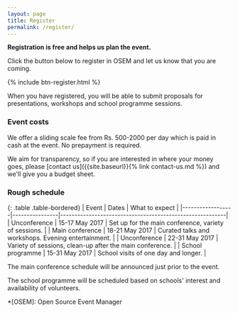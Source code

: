 ```yaml
---
layout: page
title: Register
permalink: /register/
---
```


**Registration is free and helps us plan the event.**

Click the button below to register in OSEM and let us know that you are coming.

{% include btn-register.html %}

When you have registered, you will be able to submit proposals for
presentations, workshops and school programme sessions.

### Event costs

We offer a sliding scale fee from Rs. 500-2000 per day which is paid in cash at
the event.  No prepayment is required.

We aim for transparency, so if you are interested in where your money goes,
please [contact us]({{site.baseurl}}{% link contact-us.md %}) and we'll give
you a budget sheet.


### Rough schedule

{: .table .table-bordered}
| Event            | Dates          | What to expect                                           |
|------------------|----------------|----------------------------------------------------------|
| Unconference     | 15-17 May 2017 | Set up for the main conference, variety of sessions.     |
| Main conference  | 18-21 May 2017 | Curated talks and workshops. Evening entertainment.      |
| Unconference     | 22-31 May 2017 | Variety of sessions, clean-up after the main conference. |
| School programme | 15-31 May 2017 | School visits of one day and longer.                     |

The main conference schedule will be announced just prior to the event.

The school programme will be scheduled based on schools' interest and
availability of volunteers.


*[OSEM]: Open Source Event Manager
